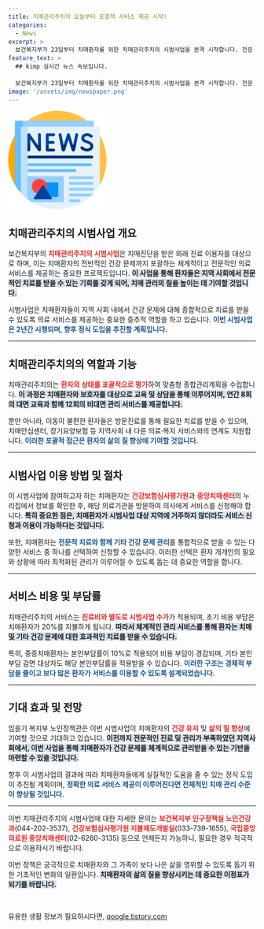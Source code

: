 ```yaml
---
title: 치매관리주치의 오늘부터 포괄적 서비스 제공 시작!
categories:
  - News
excerpt: >
  보건복지부가 23일부터 치매환자를 위한 치매관리주치의 시범사업을 본격 시작합니다. 전문 의사가 맞춤형 종합관리계획을 수립하고, 포괄적인 건강 관리 서비스를 제공하여 치매환자의 삶의 질 향상을 기대합니다! 
feature_text: >
  ## kimp 실시간 뉴스 속보입니다.

  보건복지부가 23일부터 치매환자를 위한 치매관리주치의 시범사업을 본격 시작합니다. 전문 의사가 맞춤형 종합관리계획을 수립하고, 포괄적인 건강 관리 서비스를 제공하여 치매환자의 삶의 질 향상을 기대합니다! 
image: '/assets/img/newspaper.png'
---
```


<p><img src="/assets/img/newspaper.png" alt="kimplant 속보" /></p>

<h2 data-ke-size="size26">치매관리주치의 시범사업 개요</h2>

<p data-ke-size="size16">보건복지부의 <b><span style="color: #ee2323;">치매관리주치의 시범사업</span></b>은 치매진단을 받은 외래 진료 이용자를 대상으로 하며, 이는 치매환자의 전반적인 건강 문제까지 포괄하는 체계적이고 전문적인 의료 서비스를 제공하는 중요한 프로젝트입니다. <b><span style="background-color: #21538527;">이 사업을 통해 환자들은 지역 사회에서 전문적인 치료를 받을 수 있는 기회를 갖게 되어, 치매 관리의 질을 높이는 데 기여할 것입니다.</span></b></p>

<p data-ke-size="size16">시범사업은 치매환자들이 지역 사회 내에서 건강 문제에 대해 종합적으로 치료를 받을 수 있도록 의료 서비스를 제공하는 중요한 중추적 역할을 하고 있습니다. <b><span style="color: #1a5490;">이번 시범사업은 2년간 시행되며, 향후 정식 도입을 추진할 계획입니다.</span></b></p>

<hr>

<h2 data-ke-size="size26">치매관리주치의의 역할과 기능</h2>

<p data-ke-size="size16">치매관리주치의는 <b><span style="color: #ee2323;">환자의 상태를 포괄적으로 평가</span></b>하여 맞춤형 종합관리계획을 수립합니다. <b><span style="background-color: #21538527;">이 과정은 치매환자와 보호자를 대상으로 교육 및 상담을 통해 이루어지며, 연간 8회의 대면 교육과 함께 12회의 비대면 관리 서비스를 제공합니다.</span></b></p>

<p data-ke-size="size16">뿐만 아니라, 이동이 불편한 환자들은 방문진료를 통해 필요한 치료를 받을 수 있으며, 치매안심센터, 장기요양보험 등 지역사회 내 다른 의료·복지 서비스와의 연계도 지원합니다. <b><span style="color: #1a5490;">이러한 포괄적 접근은 환자의 삶의 질 향상에 기여할 것입니다.</span></b></p>

<hr>

<h2 data-ke-size="size26">시범사업 이용 방법 및 절차</h2>

<p data-ke-size="size16">이 시범사업에 참여하고자 하는 치매환자는 <b><span style="color: #ee2323;">건강보험심사평가원</span></b>과 <b><span style="color: #ee2323;">중앙치매센터</span></b>의 누리집에서 정보를 확인한 후, 해당 의료기관을 방문하여 의사에게 서비스를 신청해야 합니다. <b><span style="background-color: #21538527;">특히 중요한 점은, 치매환자가 시범사업 대상 지역에 거주하지 않더라도 서비스 신청과 이용이 가능하다는 것입니다.</span></b></p>

<p data-ke-size="size16">또한, 치매환자는 <b><span style="color: #1a5490;">전문적 치료와 함께 기타 건강 문제 관리</span></b>를 통합적으로 받을 수 있는 다양한 서비스 중 하나를 선택하여 신청할 수 있습니다. 이러한 선택은 환자 개개인의 필요와 상황에 따라 최적화된 관리가 이루어질 수 있도록 돕는 데 중요한 역할을 합니다.</p>

<hr>

<h2 data-ke-size="size26">서비스 비용 및 부담률</h2>

<p data-ke-size="size16">치매관리주치의 서비스는 <b><span style="color: #ee2323;">진료비와 별도로 시범사업 수가</span></b>가 적용되며, 초기 비용 부담은 치매환자가 20%를 지불하게 됩니다. <b><span style="background-color: #21538527;">따라서 체계적인 관리 서비스를 통해 환자는 치매 및 기타 건강 문제에 대한 효과적인 치료를 받을 수 있습니다.</span></b></p>

<p data-ke-size="size16">특히, 중증치매환자는 본인부담률이 10%로 적용되어 비용 부담이 경감되며, 기타 본인부담 감면 대상자도 해당 본인부담률을 적용받을 수 있습니다. <b><span style="color: #1a5490;">이러한 구조는 경제적 부담을 줄이고 보다 많은 환자가 서비스를 이용할 수 있도록 설계되었습니다.</span></b></p>

<hr>

<h2 data-ke-size="size26">기대 효과 및 전망</h2>

<p data-ke-size="size16">임을기 복지부 노인정책관은 이번 시범사업이 치매환자의 <b><span style="color: #ee2323;">건강 유지</span></b> 및 <b><span style="color: #ee2323;">삶의 질 향상</span></b>에 기여할 것으로 기대하고 있습니다. <b><span style="background-color: #21538527;">이전까지 전문적인 진료 및 관리가 부족하였던 지역사회에서, 이번 사업을 통해 치매환자가 건강 문제를 체계적으로 관리받을 수 있는 기반을 마련할 수 있을 것입니다.</span></b></p>

<p data-ke-size="size16">향후 이 시범사업의 결과에 따라 치매환자들에게 실질적인 도움을 줄 수 있는 정식 도입이 추진될 계획이며, <b><span style="color: #1a5490;">정확한 의료 서비스 제공이 이루어진다면 전체적인 치매 관리 수준이 향상될 것입니다.</span></b></p>

<hr>

<p data-ke-size="size16">이번 치매관리주치의 시범사업에 대한 자세한 문의는 <b><span style="color: #ee2323;">보건복지부 인구정책실 노인건강과</span></b>(044-202-3537), <b><span style="color: #ee2323;">건강보험심사평가원 지불제도개발실</span></b>(033-739-1655), <b><span style="color: #ee2323;">국립중앙의료원 중앙치매센터</span></b>(02-6260-3135) 등으로 언제든지 가능하니, 필요한 경우 적극적으로 이용하시기 바랍니다.</p>

<p data-ke-size="size16">이번 정책은 궁극적으로 치매환자와 그 가족이 보다 나은 삶을 영위할 수 있도록 돕기 위한 기초적인 변화의 일환입니다. <b><span style="background-color: #21538527;">치매환자의 삶의 질을 향상시키는 데 중요한 이정표가 되기를 바랍니다.</span></b></p>

<p data-ke-size="size16">&nbsp;</p>
유용한 생활 정보가 필요하시다면, <a href="https://qoogle.tistory.com" rel="dofollow">qoogle.tistory.com</a>


